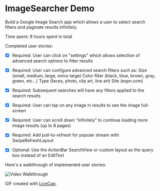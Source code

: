 # ImageSearcher Demo


Build a Google Image Search app which allows a user to select search filters and paginate results infinitely.

Time spent: 8 hours spent in total

Completed user stories:

 * [x] Required: User can click on "settings" which allows selection of advanced search options to filter results
 * [x] Required: User can configure advanced search filters such as:
                  Size (small, medium, large, extra-large)
                  Color filter (black, blue, brown, gray, green, etc...)
                  Type (faces, photo, clip art, line art)
                  Site (espn.com)
 * [x] Required: Subsequent searches will have any filters applied to the search results
 * [x] Required: User can tap on any image in results to see the image full-screen
 * [x] Required: User can scroll down “infinitely” to continue loading more image results (up to 8 pages)
 * [x] Required: Add pull-to-refresh for popular stream with SwipeRefreshLayout
 * [x] Optional: Use the ActionBar SearchView or custom layout as the query box instead of an EditText


 
Here's a walkthrough of implemented user stories:

<img src='http://i.imgur.com/hRSfwMY.gifv' title='Video Walkthrough' width='' alt='Video Walkthrough' />


GIF created with [LiceCap](http://www.cockos.com/licecap/).
